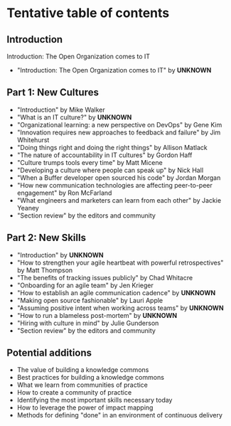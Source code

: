 # Tentative table of contents

## Introduction

Introduction: The Open Organization comes to IT

* "Introduction: The Open Organization comes to IT" by **UNKNOWN**

## Part 1: New Cultures

* "Introduction" by Mike Walker
* "What is an IT culture?" by **UNKNOWN**
* "Organizational learning: a new perspective on DevOps" by Gene Kim
* "Innovation requires new approaches to feedback and failure" by Jim Whitehurst
* "Doing things right and doing the right things" by Allison Matlack
* "The nature of accountability in IT cultures" by Gordon Haff
* "Culture trumps tools every time" by Matt Micene
* "Developing a culture where people can speak up" by Nick Hall
* "When a Buffer developer open sourced his code" by Jordan Morgan
* "How new communication technologies are affecting peer-to-peer engagement" by Ron McFarland
* "What engineers and marketers can learn from each other" by Jackie Yeaney
* "Section review" by the editors and community

## Part 2: New Skills

* "Introduction" by **UNKNOWN**
* "How to strengthen your agile heartbeat with powerful retrospectives" by Matt Thompson
* "The benefits of tracking issues publicly" by Chad Whitacre
* "Onboarding for an agile team" by Jen Krieger
* "How to establish an agile communication cadence" by **UNKNOWN**
* "Making open source fashionable" by Lauri Apple
* "Assuming positive intent when working across teams" by **UNKNOWN**
* "How to run a blameless post-mortem" by **UNKNOWN**
* "Hiring with culture in mind" by Julie Gunderson
* "Section review" by the editors and community

## Potential additions

* The value of building a knowledge commons
* Best practices for building a knowledge commons
* What we learn from communities of practice
* How to create a community of practice
* Identifying the most important skills necessary today
* How to leverage the power of impact mapping
* Methods for defining "done" in an environment of continuous delivery

